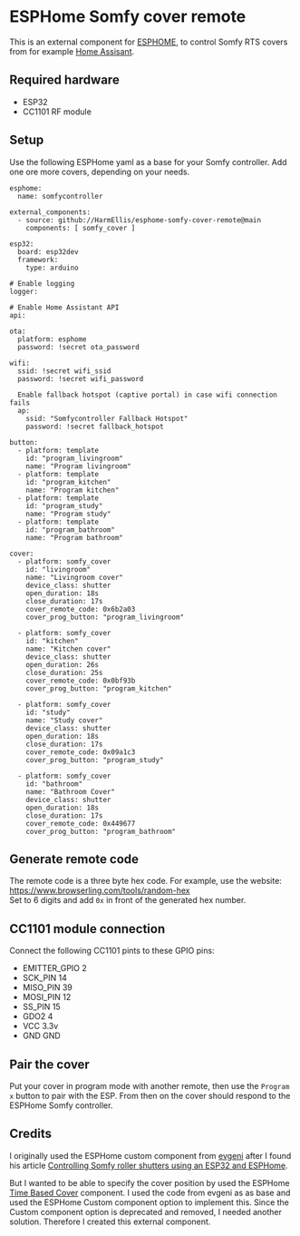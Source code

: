 # ESPHome Somfy cover remote
This is an external component for [ESPHOME](https://esphome.io/), to control Somfy RTS covers from for example [Home Assisant](https://www.home-assistant.io/).

## Required hardware
- ESP32
- CC1101 RF module

## Setup
Use the following ESPHome yaml as a base for your Somfy controller. Add one ore more covers, depending on your needs.

```
esphome:
  name: somfycontroller

external_components:
  - source: github://HarmEllis/esphome-somfy-cover-remote@main
    components: [ somfy_cover ]

esp32:
  board: esp32dev
  framework:
    type: arduino

# Enable logging
logger:

# Enable Home Assistant API
api:

ota:
  platform: esphome
  password: !secret ota_password

wifi:
  ssid: !secret wifi_ssid
  password: !secret wifi_password

  Enable fallback hotspot (captive portal) in case wifi connection fails
  ap:
    ssid: "Somfycontroller Fallback Hotspot"
    password: !secret fallback_hotspot

button:
  - platform: template
    id: "program_livingroom"
    name: "Program livingroom"
  - platform: template
    id: "program_kitchen"
    name: "Program kitchen"
  - platform: template
    id: "program_study"
    name: "Program study"
  - platform: template
    id: "program_bathroom"
    name: "Program bathroom"

cover:
  - platform: somfy_cover
    id: "livingroom"
    name: "Livingroom cover"
    device_class: shutter
    open_duration: 18s
    close_duration: 17s
    cover_remote_code: 0x6b2a03
    cover_prog_button: "program_livingroom"
  
  - platform: somfy_cover
    id: "kitchen"
    name: "Kitchen cover"
    device_class: shutter
    open_duration: 26s
    close_duration: 25s
    cover_remote_code: 0x0bf93b
    cover_prog_button: "program_kitchen"
  
  - platform: somfy_cover
    id: "study"
    name: "Study cover"
    device_class: shutter
    open_duration: 18s
    close_duration: 17s
    cover_remote_code: 0x09a1c3
    cover_prog_button: "program_study"

  - platform: somfy_cover
    id: "bathroom"
    name: "Bathroom Cover"
    device_class: shutter
    open_duration: 18s
    close_duration: 17s
    cover_remote_code: 0x449677
    cover_prog_button: "program_bathroom"

```

## Generate remote code 
The remote code is a three byte hex code.
For example, use the website: https://www.browserling.com/tools/random-hex  
Set to 6 digits and add `0x` in front of the generated hex number.

## CC1101 module connection
Connect the following CC1101 pints to these GPIO pins:
- EMITTER_GPIO 2
- SCK_PIN 14
- MISO_PIN 39
- MOSI_PIN 12
- SS_PIN 15
- GDO2 4
- VCC 3.3v
- GND GND

## Pair the cover
Put your cover in program mode with another remote, then use the `Program x` button to pair with the ESP. From then on the cover should respond to the ESPHome Somfy controller.

## Credits
I originally used the ESPHome custom component from [evgeni](https://github.com/evgeni/esphome-configs/) after I found his article [Controlling Somfy roller shutters using an ESP32 and ESPHome](https://www.die-welt.net/2021/06/controlling-somfy-roller-shutters-using-an-esp32-and-esphome/).

But I wanted to be able to specify the cover position by used the ESPHome [Time Based Cover](https://esphome.io/components/cover/time_based.html) component. I used the code from evgeni as as base and used the ESPHome Custom component option to implement this. Since the Custom component option is deprecated and removed, I needed another solution. Therefore I created this external component.
